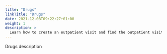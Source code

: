 ```yaml
---
title: "Drugs"
linkTitle: "Drugs"
date: 2021-12-08T09:22:27+01:00
weight: 1
description: >
  Learn how to create an outpatient visit and find the outpatient visit created previously
---
```


Drugs description
